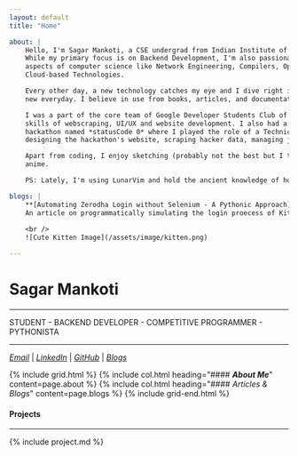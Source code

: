 ```yaml
---
layout: default
title: "Home"

about: |
    Hello, I'm Sagar Mankoti, a CSE undergrad from Indian Institute of Information Technology Kalyani.
    While my primary focus is on Backend Development, I'm also passionate about exploring various other
    aspects of computer science like Network Engineering, Compilers, Operating System, UI/UX and 
    Cloud-based Technologies. 

    Every other day, a new technology catches my eye and I dive right into it. Hence, I learn something 
    new everyday. I believe in use from books, articles, and documentation over video tutorials. 

    I was a part of the core team of Google Developer Students Club of IIIT Kalyani where I polished my 
    skills of webscraping, UI/UX and website development. I also had a chance to organise an in-person 
    hackathon named *statusCode 0* where I played the role of a Technical Manager. I was involved in 
    designing the hackathon's website, scraping hacker data, managing judges and assisting on field.

    Apart from coding, I enjoy sketching (probably not the best but I try), reading manga, and watching
    anime.

    PS: Lately, I'm using LunarVim and hold the ancient knowledge of how to exit Vim!

blogs: |
    **[Automating Zerodha Login without Selenium - A Pythonic Approach](https://dev.to/sagamantus/automating-zerodha-login-without-selenium-a-pythonic-approach-3b8o):** 
    An article on programmatically simulating the login proecess of KiteAPI by Zerodha independent of Selenium.
    
    <br />
    ![Cute Kitten Image](/assets/image/kitten.png)

---
```


# Sagar Mankoti
___
STUDENT - BACKEND DEVELOPER - COMPETITIVE PROGRAMMER - PYTHONISTA


___
*[Email](mailto:sagarmankoti@gmail.com)* | 
*[LinkedIn](https://www.linkedin.com/in/sagar-mankoti)* | 
*[GitHub](https://github.com/sagamantus)* | 
*[Blogs](/blogs)*

{% include grid.html %}
   {% include col.html heading="#### *__About Me__*" content=page.about %}
   {% include col.html heading="#### *Articles & Blogs*" content=page.blogs %}
{% include grid-end.html %}


#### Projects
<hr class="m-auto w-1/6" />

{% include project.md %}
